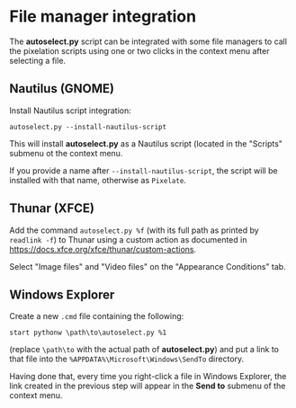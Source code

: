 # File manager integration

The **autoselect.py** script can be integrated with some file managers
to call the pixelation scripts using one or two clicks in the
context menu after selecting a file.

## Nautilus (GNOME)

Install Nautilus script integration:

```
autoselect.py --install-nautilus-script
```

This will install **autoselect.py** as a Nautilus script
(located in the "Scripts" submenu ot the context menu.

If you provide a name after `--install-nautilus-script`, the script will be
installed with that name, otherwise as `Pixelate`.

## Thunar (XFCE)

Add the command `autoselect.py %f`
(with its full path as printed by `readlink -f`)
to Thunar using a custom action as documented in
<https://docs.xfce.org/xfce/thunar/custom-actions>.

Select "Image files" and "Video files" on the "Appearance Conditions" tab.

## Windows Explorer

Create a new `.cmd` file containing the following:

```
start pythonw \path\to\autoselect.py %1
```

(replace `\path\to` with the actual path of **autoselect.py**)
and put a link to that file into the `%APPDATA%\Microsoft\Windows\SendTo` directory.

Having done that, every time you right-click a file in Windows Explorer,
the link created in the previous step will appear
in the **Send to** submenu of the context menu.
